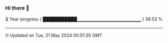 ### Hi there 👋

⏳ Year progress { ███████████▁▁▁▁▁▁▁▁▁▁▁▁▁▁▁▁▁▁▁ } 38.53 %

---

⏰ Updated on Tue, 21 May 2024 00:51:35 GMT
